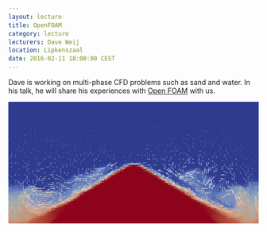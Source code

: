 ```yaml
---
layout: lecture
title: OpenFOAM
category: lecture
lecturers: Dave Weij
location: Lipkenszaal
date: 2016-02-11 18:00:00 CEST
---
```


Dave is working on multi-phase CFD problems such as sand and water. In his talk, he will share his experiences with [Open FOAM](http://www.openfoam.com/) with us.

![open foam sample](/images/OFexample.png)
